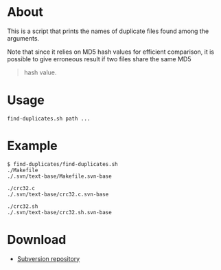 # About #

This is a script that prints the names of duplicate files found among the arguments.

Note that since it relies on MD5 hash values for efficient comparison, it is possible to give erroneous result if two files share the same MD5
> hash value.

# Usage #

```
find-duplicates.sh path ...
```

# Example #

```
$ find-duplicates/find-duplicates.sh
./Makefile
./.svn/text-base/Makefile.svn-base

./crc32.c
./.svn/text-base/crc32.c.svn-base

./crc32.sh
./.svn/text-base/crc32.sh.svn-base
```

# Download #

  * [Subversion repository](http://jrfonseca.googlecode.com/svn/trunk/find-duplicates/find-duplicates.sh)